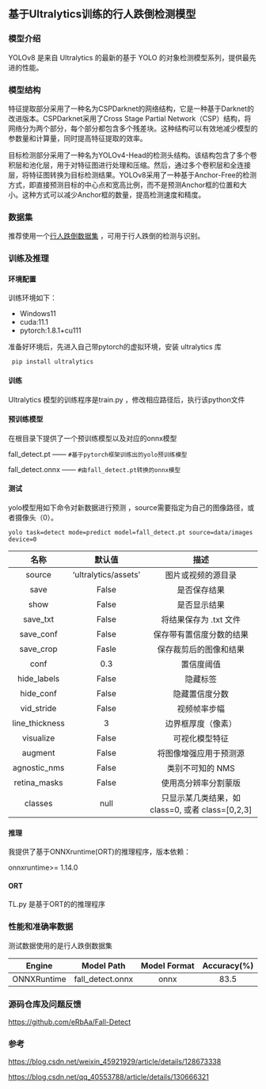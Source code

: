## 基于Ultralytics训练的行人跌倒检测模型

### 模型介绍

YOLOv8 是来自 Ultralytics 的最新的基于 YOLO 的对象检测模型系列，提供最先进的性能。

### 模型结构

特征提取部分采用了一种名为CSPDarknet的网络结构，它是一种基于Darknet的改进版本。CSPDarknet采用了Cross Stage Partial Network（CSP）结构，将网络分为两个部分，每个部分都包含多个残差块。这种结构可以有效地减少模型的参数量和计算量，同时提高特征提取的效率。

目标检测部分采用了一种名为YOLOv4-Head的检测头结构。该结构包含了多个卷积层和池化层，用于对特征图进行处理和压缩。然后，通过多个卷积层和全连接层，将特征图转换为目标检测结果。YOLOv8采用了一种基于Anchor-Free的检测方式，即直接预测目标的中心点和宽高比例，而不是预测Anchor框的位置和大小。这种方式可以减少Anchor框的数量，提高检测速度和精度。

### 数据集

 推荐使用一个[行人跌倒数据集](https://download.csdn.net/download/weixin_45921929/87404296?ops_request_misc=%257B%2522request%255Fid%2522%253A%2522168871052416800215067805%2522%252C%2522scm%2522%253A%252220140713.130102334.pc%255Fall.%2522%257D&request_id=168871052416800215067805&biz_id=1&utm_medium=distribute.pc_search_result.none-task-download-2~all~first_rank_ecpm_v1~rank_v31_ecpm-6-87404296-null-null.142^v88^control_2,239^v2^insert_chatgpt&utm_term=%E8%A1%8C%E4%BA%BA%E8%B7%8C%E5%80%92%E6%95%B0%E6%8D%AE%E9%9B%86%EF%BC%88VOC%E6%A0%BC%E5%BC%8F%EF%BC%89%20&spm=1018.2226.3001.4187.7) ，可用于行人跌倒的检测与识别。 

### 训练及推理

#### 环境配置

训练环境如下：

- Windows11
- cuda:11.1
- pytorch:1.8.1+cu111

准备好环境后，先进入自己带pytorch的虚拟环境，安装 ultralytics 库

` pip install ultralytics` 

#### 训练

Ultralytics 模型的训练程序是train.py ，修改相应路径后，执行该python文件



#### 预训练模型

 在根目录下提供了一个预训练模型以及对应的onnx模型 

 fall_detect.pt  —— `#基于pytorch框架训练出的yolo预训练模型 ` 

 fall_detect.onnx —— `#由fall_detect.pt转换的onnx模型 ` 

#### 测试

yolo模型用如下命令对新数据进行预测 ，source需要指定为自己的图像路径，或者摄像头（0）。 

`yolo task=detect mode=predict model=fall_detect.pt source=data/images device=0`

|      名称      |        默认值        |                      描述                       |
| :------------: | :------------------: | :---------------------------------------------: |
|     source     | ‘ultralytics/assets’ |               图片或视频的源目录                |
|      save      |        False         |                  是否保存结果                   |
|      show      |        False         |                  是否显示结果                   |
|    save_txt    |        False         |             将结果保存为 .txt 文件              |
|   save_conf    |        False         |            保存带有置信度分数的结果             |
|   save_crop    |        Fasle         |             保存裁剪后的图像和结果              |
|      conf      |         0.3          |                   置信度阈值                    |
|  hide_labels   |        False         |                    隐藏标签                     |
|   hide_conf    |        False         |                 隐藏置信度分数                  |
|   vid_stride   |        False         |                  视频帧率步幅                   |
| line_thickness |          3           |               边界框厚度（像素）                |
|   visualize    |        False         |                 可视化模型特征                  |
|    augment     |        False         |             将图像增强应用于预测源              |
|  agnostic_nms  |        False         |                类别不可知的 NMS                 |
|  retina_masks  |        False         |              使用高分辨率分割蒙版               |
|    classes     |         null         | 只显示某几类结果，如class=0, 或者 class=[0,2,3] |



#### 推理

我提供了基于ONNXruntime(ORT)的推理程序，版本依赖： 

onnxruntime>= 1.14.0 

#### ORT

TL.py 是基于ORT的的推理程序

### 性能和准确率数据 

 测试数据使用的是行人跌倒数据集

|   Engine    |    Model Path    | Model Format | Accuracy(%) |
| :---------: | :--------------: | :----------: | :---------: |
| ONNXRuntime | fall_detect.onnx |     onnx     |    83.5     |

### 源码仓库及问题反馈 

https://github.com/eRbAa/Fall-Detect

###  参考 

https://blog.csdn.net/weixin_45921929/article/details/128673338

https://blog.csdn.net/qq_40553788/article/details/130666321